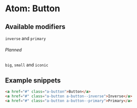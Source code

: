 # Atom: Button

## Available modifiers

`inverse` and `primary`

###### Planned

`big`, `small` and `iconic`

## Example snippets

```html
<a href="#" class="a-button">Button</a>
<a href="#" class="a-button a-button--inverse">Inverse</a>
<a href="#" class="a-button a-button--primary">Primary</a>
```
